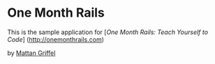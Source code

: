 # One Month Rails

This is the sample application for
[*One Month Rails: Teach Yourself to Code*] (http://onemonthrails.com)

by [Mattan Griffel](http://mattangriffel.com)